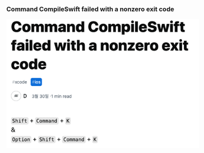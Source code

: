 ### Command CompileSwift failed with a nonzero exit code

![commandCompliesError](./images/commandCompliesError.png)
